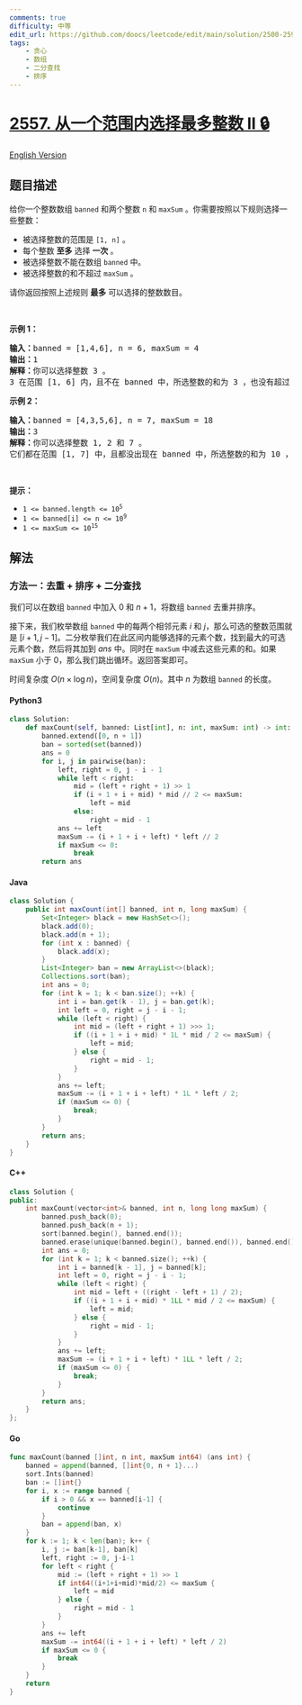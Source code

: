 ```yaml
---
comments: true
difficulty: 中等
edit_url: https://github.com/doocs/leetcode/edit/main/solution/2500-2599/2557.Maximum%20Number%20of%20Integers%20to%20Choose%20From%20a%20Range%20II/README.md
tags:
    - 贪心
    - 数组
    - 二分查找
    - 排序
---
```


<!-- problem:start -->

# [2557. 从一个范围内选择最多整数 II 🔒](https://leetcode.cn/problems/maximum-number-of-integers-to-choose-from-a-range-ii)

[English Version](/solution/2500-2599/2557.Maximum%20Number%20of%20Integers%20to%20Choose%20From%20a%20Range%20II/README_EN.md)

## 题目描述

<!-- description:start -->

<p>给你一个整数数组 <code>banned</code> 和两个整数 <code>n</code> 和 <code>maxSum</code>&nbsp;。你需要按照以下规则选择一些整数：</p>

<ul>
	<li>被选择整数的范围是 <code>[1, n]</code> 。</li>
	<li>每个整数 <strong>至多</strong> 选择 <strong>一次</strong> 。</li>
	<li>被选择整数不能在数组 <code>banned</code> 中。</li>
	<li>被选择整数的和不超过 <code>maxSum</code> 。</li>
</ul>

<p>请你返回按照上述规则 <strong>最多</strong> 可以选择的整数数目。</p>

<p>&nbsp;</p>

<p><strong class="example">示例 1：</strong></p>

<pre>
<strong>输入：</strong>banned = [1,4,6], n = 6, maxSum = 4
<strong>输出：</strong>1
<strong>解释：</strong>你可以选择整数 3 。
3 在范围 [1, 6] 内，且不在 banned 中，所选整数的和为 3 ，也没有超过 maxSum 。
</pre>

<p><strong class="example">示例 2：</strong></p>

<pre>
<strong>输入：</strong>banned = [4,3,5,6], n = 7, maxSum = 18
<strong>输出：</strong>3
<strong>解释：</strong>你可以选择整数 1, 2&nbsp;和 7 。
它们都在范围 [1, 7] 中，且都没出现在 banned 中，所选整数的和为 10 ，没有超过 maxSum 。
</pre>

<p>&nbsp;</p>

<p><strong>提示：</strong></p>

<ul>
	<li><code>1 &lt;= banned.length &lt;= 10<sup>5</sup></code></li>
	<li><code>1 &lt;= banned[i] &lt;= n &lt;= 10<sup>9</sup></code></li>
	<li><code>1 &lt;= maxSum &lt;= 10<sup>15</sup></code></li>
</ul>

<!-- description:end -->

## 解法

<!-- solution:start -->

### 方法一：去重 + 排序 + 二分查找

我们可以在数组 `banned` 中加入 $0$ 和 $n + 1$，将数组 `banned` 去重并排序。

接下来，我们枚举数组 `banned` 中的每两个相邻元素 $i$ 和 $j$，那么可选的整数范围就是 $[i + 1, j - 1]$。二分枚举我们在此区间内能够选择的元素个数，找到最大的可选元素个数，然后将其加到 $ans$ 中。同时在 `maxSum` 中减去这些元素的和。如果 `maxSum` 小于 $0$，那么我们跳出循环。返回答案即可。

时间复杂度 $O(n \times \log n)$，空间复杂度 $O(n)$。其中 $n$ 为数组 `banned` 的长度。

<!-- tabs:start -->

#### Python3

```python
class Solution:
    def maxCount(self, banned: List[int], n: int, maxSum: int) -> int:
        banned.extend([0, n + 1])
        ban = sorted(set(banned))
        ans = 0
        for i, j in pairwise(ban):
            left, right = 0, j - i - 1
            while left < right:
                mid = (left + right + 1) >> 1
                if (i + 1 + i + mid) * mid // 2 <= maxSum:
                    left = mid
                else:
                    right = mid - 1
            ans += left
            maxSum -= (i + 1 + i + left) * left // 2
            if maxSum <= 0:
                break
        return ans
```

#### Java

```java
class Solution {
    public int maxCount(int[] banned, int n, long maxSum) {
        Set<Integer> black = new HashSet<>();
        black.add(0);
        black.add(n + 1);
        for (int x : banned) {
            black.add(x);
        }
        List<Integer> ban = new ArrayList<>(black);
        Collections.sort(ban);
        int ans = 0;
        for (int k = 1; k < ban.size(); ++k) {
            int i = ban.get(k - 1), j = ban.get(k);
            int left = 0, right = j - i - 1;
            while (left < right) {
                int mid = (left + right + 1) >>> 1;
                if ((i + 1 + i + mid) * 1L * mid / 2 <= maxSum) {
                    left = mid;
                } else {
                    right = mid - 1;
                }
            }
            ans += left;
            maxSum -= (i + 1 + i + left) * 1L * left / 2;
            if (maxSum <= 0) {
                break;
            }
        }
        return ans;
    }
}
```

#### C++

```cpp
class Solution {
public:
    int maxCount(vector<int>& banned, int n, long long maxSum) {
        banned.push_back(0);
        banned.push_back(n + 1);
        sort(banned.begin(), banned.end());
        banned.erase(unique(banned.begin(), banned.end()), banned.end());
        int ans = 0;
        for (int k = 1; k < banned.size(); ++k) {
            int i = banned[k - 1], j = banned[k];
            int left = 0, right = j - i - 1;
            while (left < right) {
                int mid = left + ((right - left + 1) / 2);
                if ((i + 1 + i + mid) * 1LL * mid / 2 <= maxSum) {
                    left = mid;
                } else {
                    right = mid - 1;
                }
            }
            ans += left;
            maxSum -= (i + 1 + i + left) * 1LL * left / 2;
            if (maxSum <= 0) {
                break;
            }
        }
        return ans;
    }
};
```

#### Go

```go
func maxCount(banned []int, n int, maxSum int64) (ans int) {
	banned = append(banned, []int{0, n + 1}...)
	sort.Ints(banned)
	ban := []int{}
	for i, x := range banned {
		if i > 0 && x == banned[i-1] {
			continue
		}
		ban = append(ban, x)
	}
	for k := 1; k < len(ban); k++ {
		i, j := ban[k-1], ban[k]
		left, right := 0, j-i-1
		for left < right {
			mid := (left + right + 1) >> 1
			if int64((i+1+i+mid)*mid/2) <= maxSum {
				left = mid
			} else {
				right = mid - 1
			}
		}
		ans += left
		maxSum -= int64((i + 1 + i + left) * left / 2)
		if maxSum <= 0 {
			break
		}
	}
	return
}
```

<!-- tabs:end -->

<!-- solution:end -->

<!-- problem:end -->
